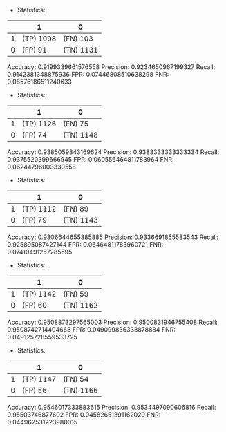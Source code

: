 * Statistics: 

|          |    1     |    0     |
|----------|----------|----------|
|    1     |(TP) 1098 | (FN) 103 |
|    0     | (FP) 91  |(TN) 1131 |
Accuracy: 0.9199339661576558
Precision: 0.9234650967199327
Recall: 0.9142381348875936
FPR: 0.07446808510638298
FNR: 0.08576186511240633
* Statistics: 

|          |    1     |    0     |
|----------|----------|----------|
|    1     |(TP) 1126 | (FN) 75  |
|    0     | (FP) 74  |(TN) 1148 |
Accuracy: 0.9385059843169624
Precision: 0.9383333333333334
Recall: 0.9375520399666945
FPR: 0.060556464811783964
FNR: 0.06244796003330558
* Statistics: 

|          |    1     |    0     |
|----------|----------|----------|
|    1     |(TP) 1112 | (FN) 89  |
|    0     | (FP) 79  |(TN) 1143 |
Accuracy: 0.9306644655385885
Precision: 0.9336691855583543
Recall: 0.925895087427144
FPR: 0.06464811783960721
FNR: 0.07410491257285595
* Statistics: 

|          |    1     |    0     |
|----------|----------|----------|
|    1     |(TP) 1142 | (FN) 59  |
|    0     | (FP) 60  |(TN) 1162 |
Accuracy: 0.9508873297565003
Precision: 0.9500831946755408
Recall: 0.9508742714404663
FPR: 0.049099836333878884
FNR: 0.049125728559533725
* Statistics: 

|          |    1     |    0     |
|----------|----------|----------|
|    1     |(TP) 1147 | (FN) 54  |
|    0     | (FP) 56  |(TN) 1166 |
Accuracy: 0.9546017333883615
Precision: 0.9534497090606816
Recall: 0.95503746877602
FPR: 0.04582651391162029
FNR: 0.044962531223980015